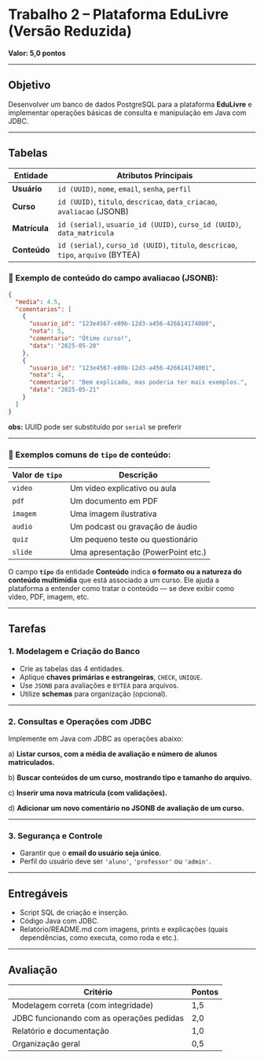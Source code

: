 
# Trabalho 2 – Plataforma EduLivre (Versão Reduzida)

**Valor: 5,0 pontos**

---

## Objetivo

Desenvolver um banco de dados PostgreSQL para a plataforma **EduLivre** e implementar operações básicas de consulta e manipulação em Java com JDBC.

---

## Tabelas

| Entidade      | Atributos Principais                                                    |
| ------------- | ----------------------------------------------------------------------- |
| **Usuário**   | `id (UUID)`, `nome`, `email`, `senha`, `perfil`                         |
| **Curso**     | `id (UUID)`, `titulo`, `descricao`, `data_criacao`, `avaliacao` (JSONB) |
| **Matrícula** | `id (serial)`, `usuario_id (UUID)`, `curso_id (UUID)`, `data_matricula` |
| **Conteúdo**  | `id (serial)`, `curso_id (UUID)`, `titulo`, `descricao`, `tipo`, `arquivo` (BYTEA)         |

### 📌 Exemplo de conteúdo do campo avaliacao (JSONB):

```json
{
  "media": 4.5,
  "comentarios": [
    {
      "usuario_id": "123e4567-e89b-12d3-a456-426614174000",
      "nota": 5,
      "comentario": "Ótimo curso!",
      "data": "2025-05-20"
    },
    {
      "usuario_id": "123e4567-e89b-12d3-a456-426614174001",
      "nota": 4,
      "comentario": "Bem explicado, mas poderia ter mais exemplos.",
      "data": "2025-05-21"
    }
  ]
}
```

**obs:** UUID pode ser substituído por `serial` se preferir

---

### 📌 Exemplos comuns de `tipo` de conteúdo:

| Valor de `tipo` | Descrição                          |
| --------------- | ---------------------------------- |
| `video`         | Um vídeo explicativo ou aula       |
| `pdf`           | Um documento em PDF                |
| `imagem`        | Uma imagem ilustrativa             |
| `audio`         | Um podcast ou gravação de áudio    |
| `quiz`          | Um pequeno teste ou questionário   |
| `slide`         | Uma apresentação (PowerPoint etc.) |


O campo **`tipo`** da entidade **Conteúdo** indica **o formato ou a natureza do conteúdo multimídia** que está associado a um curso. Ele ajuda a plataforma a entender como tratar o conteúdo — se deve exibir como vídeo, PDF, imagem, etc.

---

## Tarefas

### 1. Modelagem e Criação do Banco

* Crie as tabelas das 4 entidades.
* Aplique **chaves primárias e estrangeiras**, `CHECK`, `UNIQUE`.
* Use `JSONB` para avaliações e `BYTEA` para arquivos.
* Utilize **schemas** para organização (opcional).

---

### 2. Consultas e Operações com JDBC

Implemente em Java com JDBC as operações abaixo:

a) **Listar cursos, com a média de avaliação e número de alunos matriculados.**

b) **Buscar conteúdos de um curso, mostrando tipo e tamanho do arquivo.**

c) **Inserir uma nova matrícula (com validações).**

d) **Adicionar um novo comentário no JSONB de avaliação de um curso.**

---

### 3. Segurança e Controle

* Garantir que o **email do usuário seja único**.
* Perfil do usuário deve ser `'aluno'`, `'professor'` ou `'admin'`.

---

## Entregáveis

* Script SQL de criação e inserção.
* Código Java com JDBC.
* Relatório/README.md com imagens, prints e explicações (quais dependências, como executa, como roda e etc.).

---

## Avaliação

| Critério                                  | Pontos |
| ----------------------------------------- | ------ |
| Modelagem correta (com integridade)       | 1,5    |
| JDBC funcionando com as operações pedidas | 2,0    |
| Relatório e documentação                  | 1,0    |
| Organização geral                         | 0,5    |
